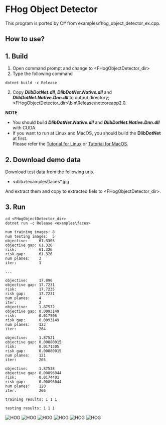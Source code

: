 ﻿# FHog Object Detector
 
This program is ported by C# from examples\fhog_object_detector_ex.cpp.

## How to use?

## 1. Build

1. Open command prompt and change to &lt;FHogObjectDetector_dir&gt;
1. Type the following command
````
dotnet build -c Release
````
2. Copy ***DlibDotNet.dll***, ***DlibDotNet.Native.dll*** and ***DlibDotNet.Native.Dnn.dll*** to output directory; &lt;FHogObjectDetector_dir&gt;\bin\Release\netcoreapp2.0.

**NOTE**  
- You should build ***DlibDotNet.Native.dll*** and ***DlibDotNet.Native.Dnn.dll*** with CUDA.
- If you want to run at Linux and MacOS, you should build the **DlibDotNet** at first.  
Please refer the [Tutorial for Linux](https://github.com/takuya-takeuchi/DlibDotNet/wiki/Tutorial-for-Linux) or [Tutorial for MacOS](https://github.com/takuya-takeuchi/DlibDotNet/wiki/Tutorial-for-MacOS).

## 2. Download demo data

Download test data from the following urls.

- &lt;dlib&gt;\examples\faces\*.jpg

And extract them and copy to extracted fiels to &lt;FHogObjectDetector_dir&gt;.

## 3. Run

````
cd <FHogObjectDetector_dir>
dotnet run -c Release <examples\faces>

num training images: 8
num testing images:  5
objective:     61.3303
objective gap: 61.326
risk:          61.326
risk gap:      61.326
num planes:    3
iter:          1

...

objective:     17.896
objective gap: 17.7231
risk:          17.7235
risk gap:      17.7231
num planes:    4
iter:          2
objective:     1.87572
objective gap: 0.0093149
risk:          0.017506
risk gap:      0.0093149
num planes:    123
iter:          264

objective:     1.87521
objective gap: 0.00880015
risk:          0.0171305
risk gap:      0.00880015
num planes:    121
iter:          265

objective:     1.87538
objective gap: 0.00896044
risk:          0.0174401
risk gap:      0.00896044
num planes:    120
iter:          266

training results: 1 1 1

testing results: 1 1 1
````

![HOG](images/0.png "HOG")
![HOG](images/1.png "HOG")
![HOG](images/2.png "HOG")
![HOG](images/3.png "HOG")
![HOG](images/4.png "HOG")
![HOG](images/5.png "HOG")